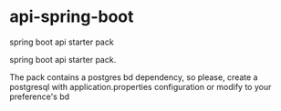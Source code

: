 # api-spring-boot
spring boot api starter pack

spring boot api starter pack.

The pack contains a postgres bd dependency, so please, create a postgresql with application.properties configuration or modify to your preference's bd
